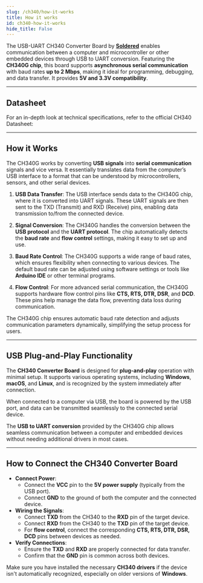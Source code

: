 ```yaml
---
slug: /ch340/how-it-works 
title: How it works
id: ch340-how-it-works 
hide_title: False
---  
```


The USB-UART CH340 Converter Board by [**Soldered**](https://soldered.com/product/usb-uart-ch340-converter-board/) enables communication between a computer and microcontroller or other embedded devices through USB to UART conversion. Featuring the **CH340G chip**, this board supports **asynchronous serial communication** with baud rates **up to 2 Mbps**, making it ideal for programming, debugging, and data transfer. It provides **5V and 3.3V compatibility**.

<CenteredImage src="/img/ch340/ch340onboard.png" alt="ch340onboard" caption="USB-UART CH340 Converter on the board" width="500px" />

---

## Datasheet

For an in-depth look at technical specifications, refer to the official CH340 Datasheet:  

<QuickLink  
  title="USB to serial chip CH340 Datasheet"  
  description="Detailed technical documentation for the CH340 converter"  
  url="https://soldered.com/productdata/2020/02/Soldered_CH340_datasheet.pdf"  
/>  

---

## **How it Works**

The CH340G works by converting **USB signals** into **serial communication** signals and vice versa. It essentially translates data from the computer’s USB interface to a format that can be understood by microcontrollers, sensors, and other serial devices.

1. **USB Data Transfer**: The USB interface sends data to the CH340G chip, where it is converted into UART signals. These UART signals are then sent to the TXD (Transmit) and RXD (Receive) pins, enabling data transmission to/from the connected device.

2. **Signal Conversion**: The CH340G handles the conversion between the **USB protocol** and the **UART protocol**. The chip automatically detects the **baud rate** and **flow control** settings, making it easy to set up and use.

3. **Baud Rate Control**: The CH340G supports a wide range of baud rates, which ensures flexibility when connecting to various devices. The default baud rate can be adjusted using software settings or tools like **Arduino IDE** or other terminal programs.

4. **Flow Control**: For more advanced serial communication, the CH340G supports hardware flow control pins like **CTS, RTS, DTR, DSR**, and **DCD**. These pins help manage the data flow, preventing data loss during communication.

<InfoBox>The CH340G chip ensures automatic baud rate detection and adjusts communication parameters dynamically, simplifying the setup process for users.</InfoBox>

---

## **USB Plug-and-Play Functionality**

The **CH340 Converter Board** is designed for **plug-and-play** operation with minimal setup. It supports various operating systems, including **Windows**, **macOS**, and **Linux**, and is recognized by the system immediately after connection.  

When connected to a computer via USB, the board is powered by the USB port, and data can be transmitted seamlessly to the connected serial device.

<InfoBox>The **USB to UART conversion** provided by the CH340G chip allows seamless communication between a computer and embedded devices without needing additional drivers in most cases.</InfoBox>

---

## How to Connect the CH340 Converter Board

- **Connect Power**:
   - Connect the **VCC** pin to the **5V power supply** (typically from the USB port).
   - Connect **GND** to the ground of both the computer and the connected device.
- **Wiring the Signals**:
   - Connect **TXD** from the CH340 to the **RXD** pin of the target device.
   - Connect **RXD** from the CH340 to the **TXD** pin of the target device.
   - For **flow control**, connect the corresponding **CTS, RTS, DTR, DSR, DCD** pins between devices as needed.
- **Verify Connections**:
   - Ensure the **TXD** and **RXD** are properly connected for data transfer.
   - Confirm that the **GND** pin is common across both devices.

<InfoBox>Make sure you have installed the necessary **CH340 drivers** if the device isn't automatically recognized, especially on older versions of **Windows**.</InfoBox>